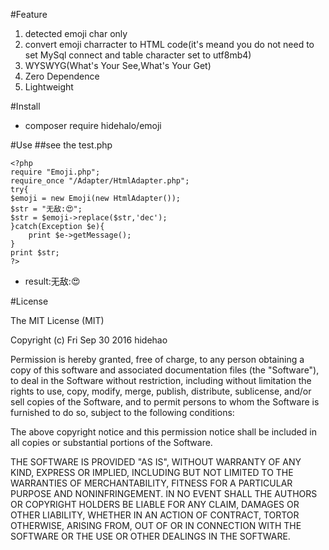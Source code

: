 #Feature
1. detected emoji char only
2. convert emoji charracter to HTML code(it's meand you do not need to set MySql connect and table character set to utf8mb4)
3. WYSWYG(What's Your See,What's Your Get)
4. Zero Dependence
5. Lightweight

#Install
- composer require hidehalo/emoji

#Use
##see the test.php

```
<?php
require "Emoji.php";
require_once "/Adapter/HtmlAdapter.php";
try{
$emoji = new Emoji(new HtmlAdapter());
$str = "无敌:😍";
$str = $emoji->replace($str,'dec');
}catch(Exception $e){
    print $e->getMessage();
}
print $str;
?>
```
- result:无敌:&#128525;

#License

The MIT License (MIT)

Copyright (c) Fri Sep 30 2016 hidehao

Permission is hereby granted, free of charge, to any person obtaining a copy of
this software and associated documentation files (the "Software"), to deal in
the Software without restriction, including without limitation the rights to
use, copy, modify, merge, publish, distribute, sublicense, and/or sell copies of
the Software, and to permit persons to whom the Software is furnished to do so,
subject to the following conditions:

The above copyright notice and this permission notice shall be included in all
copies or substantial portions of the Software.

THE SOFTWARE IS PROVIDED "AS IS", WITHOUT WARRANTY OF ANY KIND, EXPRESS OR
IMPLIED, INCLUDING BUT NOT LIMITED TO THE WARRANTIES OF MERCHANTABILITY, FITNESS
FOR A PARTICULAR PURPOSE AND NONINFRINGEMENT. IN NO EVENT SHALL THE AUTHORS OR
COPYRIGHT HOLDERS BE LIABLE FOR ANY CLAIM, DAMAGES OR OTHER LIABILITY, WHETHER
IN AN ACTION OF CONTRACT, TORTOR OTHERWISE, ARISING FROM, OUT OF OR IN
CONNECTION WITH THE SOFTWARE OR THE USE OR OTHER DEALINGS IN THE SOFTWARE.

